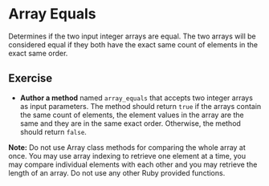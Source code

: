 # Array Equals
Determines if the two input integer arrays are equal. The two arrays will be considered equal if they both have the exact same count of elements in the exact same order.

## Exercise
* <strong>Author a method</strong> named `array_equals` that accepts two integer arrays as input parameters. The method should return `true` if the arrays contain the same count of elements, the element values in the array are the same and they are in the same exact order. Otherwise, the method should return `false`.

**Note:** Do not use Array class methods for comparing the whole array at once. You may use array indexing to retrieve one element at a time, you may compare individual elements with each other and you may retrieve the length of an array. Do not use any other Ruby provided functions.

